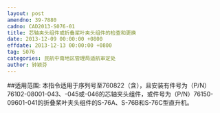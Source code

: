 ```yaml
---
layout: post
amendno: 39-7880
cadno: CAD2013-S076-01
title: 芯轴夹头组件或折叠桨叶夹头组件的检查和更换
date: 2013-12-09 00:00:00 +0800
effdate: 2013-12-13 00:00:00 +0800
tag: S076
categories: 民航中南地区管理局适航审定处
author: 钟颖芬
---
```


##适用范围:
本指令适用于序列号至760822（含），且安装有件号为（P/N）76102-08001-043、-045或-046的芯轴夹头组件，或件号为（P/N）76150-09601-041的折叠桨叶夹头组件的S-76A、S-76B和S-76C型直升机。


